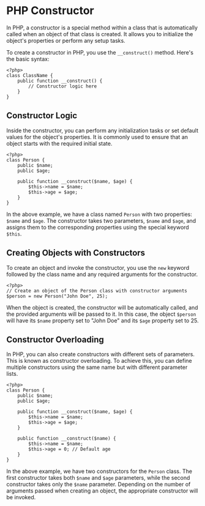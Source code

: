 # PHP Constructor

In PHP, a constructor is a special method within a class that is automatically called when an object of that class is created. It allows you to initialize the object's properties or perform any setup tasks.

To create a constructor in PHP, you use the `__construct()` method. Here's the basic syntax:

`````````
<?php>
class ClassName {
    public function __construct() {
        // Constructor logic here
    }
}
`````````

## Constructor Logic

Inside the constructor, you can perform any initialization tasks or set default values for the object's properties. It is commonly used to ensure that an object starts with the required initial state.

`````````
<?php>
class Person {
    public $name;
    public $age;

    public function __construct($name, $age) {
        $this->name = $name;
        $this->age = $age;
    }
}
`````````

In the above example, we have a class named `Person` with two properties: `$name` and `$age`. The constructor takes two parameters, `$name` and `$age`, and assigns them to the corresponding properties using the special keyword `$this`.

## Creating Objects with Constructors

To create an object and invoke the constructor, you use the `new` keyword followed by the class name and any required arguments for the constructor.

`````````
<?php>
// Create an object of the Person class with constructor arguments
$person = new Person("John Doe", 25);
`````````

When the object is created, the constructor will be automatically called, and the provided arguments will be passed to it. In this case, the object `$person` will have its `$name` property set to "John Doe" and its `$age` property set to 25.

## Constructor Overloading

In PHP, you can also create constructors with different sets of parameters. This is known as constructor overloading. To achieve this, you can define multiple constructors using the same name but with different parameter lists.

`````````
<?php>
class Person {
    public $name;
    public $age;

    public function __construct($name, $age) {
        $this->name = $name;
        $this->age = $age;
    }

    public function __construct($name) {
        $this->name = $name;
        $this->age = 0; // Default age
    }
}
`````````

In the above example, we have two constructors for the `Person` class. The first constructor takes both `$name` and `$age` parameters, while the second constructor takes only the `$name` parameter. Depending on the number of arguments passed when creating an object, the appropriate constructor will be invoked.

